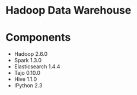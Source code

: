 Hadoop Data Warehouse
===========

# Components

* Hadoop 2.6.0
* Spark 1.3.0
* Elasticsearch 1.4.4
* Tajo 0.10.0
* Hive 1.1.0
* IPython 2.3

